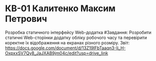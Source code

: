 # КВ-01 Калитенко Максим Петрович
Розробка статичного інтерфейсу Web-додатка
#Завдання: Розробити статичні Web-сторінки додатку обліку робочого часу та перевірити коректне їх відображення на екранах різного розміру.
Звіт: https://docs.google.com/document/d/13Z19lFbTaaqn3-Ii_H-OxpxxSV7Qy8_JaJXAB9jm04c/edit?usp=drive_link
